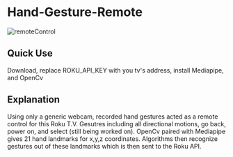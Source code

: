 # Hand-Gesture-Remote
![remoteControl](https://user-images.githubusercontent.com/88113528/143988010-a5603977-9287-4b9d-b148-721e32828718.gif)
## Quick Use
Download, replace ROKU_API_KEY with you tv's address, install Mediapipe, and OpenCv

## Explanation
Using only a generic webcam, recorded hand gestures acted as a remote control for this Roku T.V. Gesutres including all directional motions, go back, power on, and select (still being worked on). OpenCv paired with Mediapipe gives 21 hand landmarks for x,y,z coordinates. Algorithms then recognize gestures out of these landmarks which is then sent to the Roku API.
